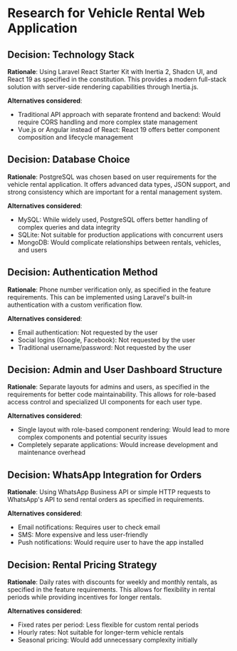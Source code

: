 # Research for Vehicle Rental Web Application

## Decision: Technology Stack
**Rationale**: Using Laravel React Starter Kit with Inertia 2, Shadcn UI, and React 19 as specified in the constitution. This provides a modern full-stack solution with server-side rendering capabilities through Inertia.js.

**Alternatives considered**:
- Traditional API approach with separate frontend and backend: Would require CORS handling and more complex state management
- Vue.js or Angular instead of React: React 19 offers better component composition and lifecycle management

## Decision: Database Choice
**Rationale**: PostgreSQL was chosen based on user requirements for the vehicle rental application. It offers advanced data types, JSON support, and strong consistency which are important for a rental management system.

**Alternatives considered**:
- MySQL: While widely used, PostgreSQL offers better handling of complex queries and data integrity
- SQLite: Not suitable for production applications with concurrent users
- MongoDB: Would complicate relationships between rentals, vehicles, and users

## Decision: Authentication Method
**Rationale**: Phone number verification only, as specified in the feature requirements. This can be implemented using Laravel's built-in authentication with a custom verification flow.

**Alternatives considered**:
- Email authentication: Not requested by the user
- Social logins (Google, Facebook): Not requested by the user
- Traditional username/password: Not requested by the user

## Decision: Admin and User Dashboard Structure
**Rationale**: Separate layouts for admins and users, as specified in the requirements for better code maintainability. This allows for role-based access control and specialized UI components for each user type.

**Alternatives considered**:
- Single layout with role-based component rendering: Would lead to more complex components and potential security issues
- Completely separate applications: Would increase development and maintenance overhead

## Decision: WhatsApp Integration for Orders
**Rationale**: Using WhatsApp Business API or simple HTTP requests to WhatsApp's API to send rental orders as specified in requirements.

**Alternatives considered**:
- Email notifications: Requires user to check email
- SMS: More expensive and less user-friendly
- Push notifications: Would require user to have the app installed

## Decision: Rental Pricing Strategy
**Rationale**: Daily rates with discounts for weekly and monthly rentals, as specified in the feature requirements. This allows for flexibility in rental periods while providing incentives for longer rentals.

**Alternatives considered**:
- Fixed rates per period: Less flexible for custom rental periods
- Hourly rates: Not suitable for longer-term vehicle rentals
- Seasonal pricing: Would add unnecessary complexity initially